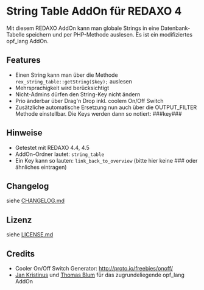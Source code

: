 String Table AddOn für REDAXO 4
===============================

Mit diesem REDAXO AddOn kann man globale Strings in eine Datenbank-Tabelle speichern und per PHP-Methode auslesen. Es ist ein modifiziertes opf_lang AddOn.

Features
--------

* Einen String kann man über die Methode `rex_string_table::getString($key);` auslesen
* Mehrsprachigkeit wird berücksichtigt
* Nicht-Admins dürfen den String-Key nicht ändern
* Prio änderbar über Drag'n Drop inkl. coolem On/Off Switch
* Zusätzliche automatische Ersetzung nun auch über die OUTPUT_FILTER Methode einstellbar. Die Keys werden dann so notiert: ###key###

Hinweise
--------

* Getestet mit REDAXO 4.4, 4.5
* AddOn-Ordner lautet: `string_table`
* Ein Key kann so lauten: `link_back_to_overview` (bitte hier keine ### oder ähnliches eintragen)

Changelog
---------

siehe [CHANGELOG.md](CHANGELOG.md)

Lizenz
------

siehe [LICENSE.md](LICENSE.md)

Credits
-------

* Cooler On/Off Switch Generator: http://proto.io/freebies/onoff/
* [Jan Kristinus](http://github.com/dergel) und [Thomas Blum](https://github.com/tbaddade) für das zugrundeliegende opf_lang AddOn

